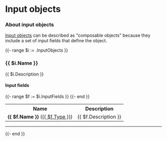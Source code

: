 # Input objects

### About input objects

[Input objects](https://graphql.github.io/graphql-spec/June2018/#sec-Input-Objects) can be described as "composable objects" because they include a set of input fields that define the object.


{{- range $i := .InputObjects }}

### {{ $i.Name }}

{{ $i.Description }}


#### Input fields

<table>
  <tr>
    <th>Name</th>
    <th>Description</th>
  </tr>
{{- range $f := $i.InputFields }}
  <tr>
    <td><strong>{{ $f.Name }}</strong> (<a href="{{ $f.TypeLink }}">{{ $f.Type }}</a>)</td>
    <td>{{ $f.Description }}</td>
  </tr>
{{- end }}
</table>

---

{{- end }}